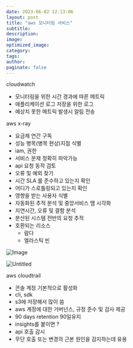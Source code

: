 ```yaml
---
date: 2023-06-02 12:13:06
layout: post
title: "aws 모니터링 서비스"
subtitle:
description:
image:
optimized_image:
category:
tags:
author:
paginate: false
---
```


cloudwatch

- 모니터링을 위한 시간 경과에 따른 메트릭
- 애플리케이션 로그 저장을 위한 로그
- 예상치 못한 메트릭 발생시 알림 전송

aws x-ray 

- 요금제 연간 구독
- 성능 병목(병목 현상)지점 식별
- iam, 권한
- 서비스 문제 정확히 파악가능
- api 요청 동작 검토
- 오류 및 예외 찾기
- 시간 SLA 를 준수하고 있는지 확인
- 어디가 스로틀링되고 있는지 확인
- 영향을 받는 사용자 식별
- 자동화된 추적 분석 및 중앙서비스 맴 시각화
- 지연시간, 오류 및 결함 분석
- 분산된 시스템 전반의 요청 추적
- 호환되는 리소스
    - 람다
    - 엘라스틱 빈

![Image](![Untitled](https://s3-us-west-2.amazonaws.com/secure.notion-static.com/5f03520e-e632-4a84-83ba-99b198f3af2d/Untitled.png))

![Untitled](https://s3-us-west-2.amazonaws.com/secure.notion-static.com/9dca6626-f792-49b4-9a31-b5d53878f934/Untitled.png)

aws cloudtrail

- 콘솔 계정 기본적으로 활성화
- cli, sdk
- s3에 저장해서 많이 씀
- aws 계정에 대한 거버넌스, 규정 준수 및 감사 제공
- 90 days retention 90일유지
- insights를 붙이면 ?
- api 호출 감시
- 무단 호출 또는 변경의 근본 원인을 감지하는데 유용